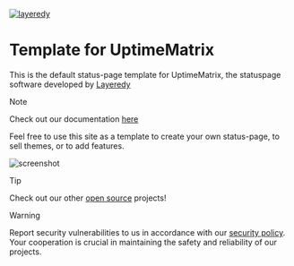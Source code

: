 [![layeredy](https://cdn.layeredy.com/uptimematrix/wordmark.png)](https://uptimematrix.com)

# Template for UptimeMatrix
This is the default status-page template for UptimeMatrix, the statuspage software developed by [Layeredy](https://layeredy.com)

> [!NOTE]
> Check out our documentation [here](https://github.com/uptimematrix/docs/wiki)

Feel free to use this site as a template to create your own status-page, to sell themes, or to add features. 

![screenshot](https://github.com/user-attachments/assets/15d7266e-6f9d-45c9-96f1-82294a6aaabd)

> [!TIP]
> Check out our other [open source](https://github.com/layeredy) projects!

> [!WARNING]
> Report security vulnerabilities to us in accordance with our [security policy](https://layeredy.com/security-policy/). Your cooperation is crucial in maintaining the safety and reliability of our projects.
